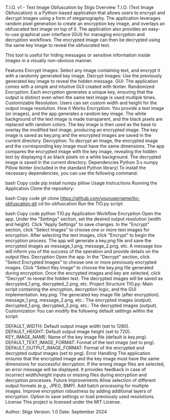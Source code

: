 T.I.O. v1 - Text Image Obfuscation by Stigs
Overview
T.I.O. (Text Image Obfuscation) is a Python-based application that allows users to encrypt and decrypt images using a form of steganography. The application leverages random pixel generation to create an encryption key image, and overlays an obfuscated text image on top of it. The application also provides an easy-to-use graphical user interface (GUI) for managing encryption and decryption workflows. The encrypted image can then be decrypted using the same key image to reveal the obfuscated text.

This tool is useful for hiding messages or sensitive information inside images in a visually non-obvious manner.

Features
Encrypt Images: Select any image containing text, and encrypt it with a randomly generated key image.
Decrypt Images: Use the previously generated key image to reveal the hidden message.
GUI: The application comes with a simple and intuitive GUI created with tkinter.
Randomized Encryption: Each encryption generates a unique key, ensuring that the output is distinct even when the same text image is used multiple times.
Customizable Resolution: Users can set custom width and height for the output image resolution.
How it Works
Encryption:
You provide a text image (or images), and the app generates a random key image.
The white background of the text image is made transparent, and the black pixels are replaced with random colors.
The key image is then used as the base to overlay the modified text image, producing an encrypted image.
The key image is saved as key.png and the encrypted images are saved in the current directory.
Decryption:
To decrypt an image, the encrypted image and the corresponding key image must have the same dimensions.
The app compares the encrypted image with the key image, revealing the hidden text by displaying it as black pixels on a white background.
The decrypted image is saved in the current directory.
Dependencies
Python 3.x
numpy
Pillow
tkinter (included in the standard Python library)
To install the necessary dependencies, you can use the following command:

bash
Copy code
pip install numpy pillow
Usage Instructions
Running the Application
Clone the repository:

bash
Copy code
git clone https://github.com/yourusername/tio-obfuscation.git
cd tio-obfuscation
Run the TIO.py script:

bash
Copy code
python TIO.py
Application Workflow
Encryption
Open the app.
Under the "Settings" section, set the desired output resolution (width and height). Click "Apply Settings" to save changes.
In the "Encrypt" section, click "Select Images" to choose one or more text images for encryption.
After selecting the text images, click "Encrypt" to begin the encryption process.
The app will generate a key.png file and save the encrypted images as message_1.png, message_2.png, etc.
A message box will inform you of the success of the operation and provide details on the output files.
Decryption
Open the app.
In the "Decrypt" section, click "Select Encrypted Images" to choose one or more previously encrypted images.
Click "Select Key Image" to choose the key.png file generated during encryption.
Once the encrypted images and key are selected, click "Decrypt" to reveal the hidden text.
The decrypted images will be saved as decrypted_1.png, decrypted_2.png, etc.
Project Structure
TIO.py: Main script containing the encryption, decryption logic, and the GUI implementation.
key.png: The generated key image file (after encryption).
message_1.png, message_2.png, etc.: The encrypted images (output).
decrypted_1.png, decrypted_2.png, etc.: The decrypted images (output).
Customization
You can modify the following default settings within the script:

DEFAULT_WIDTH: Default output image width (set to 1280).
DEFAULT_HEIGHT: Default output image height (set to 720).
KEY_IMAGE_NAME: Name of the key image file (default is key.png).
DEFAULT_TEXT_IMAGE_FORMAT: Format of the text image (set to png).
DEFAULT_OUTPUT_IMAGE_FORMAT: Format of the encrypted and decrypted output images (set to png).
Error Handling
The application ensures that the encrypted image and the key image must have the same dimensions for successful decryption.
If the wrong image files are selected, an error message will be displayed.
It provides feedback in case of incorrect width/height inputs or missing files during encryption and decryption processes.
Future Improvements
Allow selection of different output formats (e.g., JPEG, BMP).
Add batch processing for multiple images.
Improve encryption robustness by adding additional layers of encryption.
Option to save settings or load previously used resolutions.
License
This project is licensed under the MIT License.

Author: Stigs
Version: 1.0
Date: September 2024